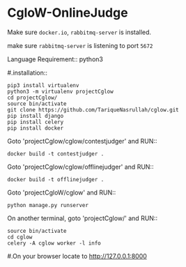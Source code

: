 # CgloW-OnlineJudge

Make sure ``docker.io``, ``rabbitmq-server`` is installed.

make sure ``rabbitmq-server`` is listening to port ``5672``

Language Requirement::
	python3

#.installation::

	pip3 install virtualenv
	python3 -m virtualenv projectCglow
	cd projectCglow/
	source bin/activate
	git clone https://github.com/TariqueNasrullah/cglow.git
	pip install django
	pip install celery
	pip install docker


Goto 'projectCglow/cglow/contestjudger' and RUN::

	docker build -t contestjudger .

Goto 'projectCglow/cglow/offlinejudger' and RUN:: 

	docker build -t offlinejudger .

Goto 'projectCgloW/cglow' and RUN::

	python manage.py runserver

On another terminal, goto 'projectCglow/' and RUN::
 
	source bin/activate
	cd cglow
	celery -A cglow worker -l info


#.On your browser locate to http://127.0.0.1:8000
